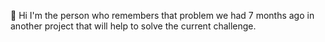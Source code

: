  👋 Hi
 I'm the person who remembers that problem we had 7 months ago in another project that will help to solve the current challenge.
